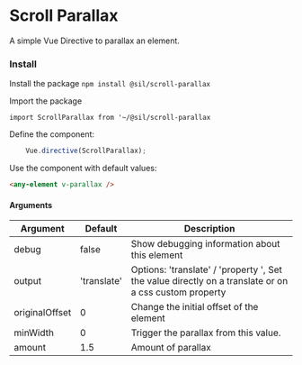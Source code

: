 # Scroll Parallax

A simple Vue Directive to parallax an element. 


### Install

Install the package
`npm install @sil/scroll-parallax`


Import the package

`import ScrollParallax from '~/@sil/scroll-parallax`

Define the component:

```js
	Vue.directive(ScrollParallax);
```

Use the component with default values:

```html
<any-element v-parallax />	
```


#### Arguments

| Argument       | Default     | Description                                                                                           |
| -------------- | ----------- | ----------------------------------------------------------------------------------------------------- |
| debug          | false       | Show debugging information about this element                                                         |
| output         | 'translate' | Options: 'translate' / 'property ', Set the value directly on a translate or on a css custom property |
| originalOffset | 0           | Change the initial offset of the element                                                              |
| minWidth       | 0           | Trigger the parallax from this value.                                                                 |
| amount         | 1.5         | Amount of parallax                                                                                    |
